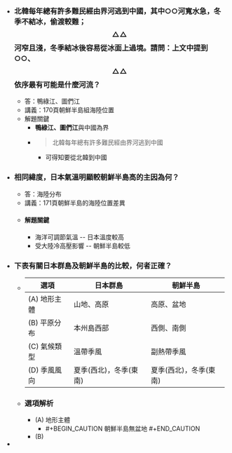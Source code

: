 - ### 北韓每年總有許多難民經由界河逃到中國，其中○○河寬水急，冬季不結冰，偷渡較難；$$\triangle\triangle$$河窄且淺，冬季結冰後容易從冰面上過境。請問：上文中提到○○、$$\triangle\triangle$$依序最有可能是什麼河流？
	- 答：鴨綠江、圖們江
	- 講義：170頁朝鮮半島組海陸位置
	- 解題關鍵
		- **鴨綠江、圖們江**與中國為界
		- > 北韓每年總有許多難民經由界河逃到中國
			- 可得知要從北韓到中國
- ### 相同緯度，日本氣溫明顯較朝鮮半島高的主因為何？
	- 答：海陸分布
	- 講義：171頁朝鮮半島的海陸位置差異
	- #### 解題關鍵
		- 海洋可調節氣溫 -- 日本溫度較高
		- 受大陸冷高壓影響 -- 朝鮮半島較低
- ### 下表有關日本群島及朝鮮半島的比較，何者正確？
	- |選項|日本群島|朝鮮半島|
	  |--|--|--|
	  |(A) 地形主體|山地、高原|高原、盆地|
	  |(B) 平原分布|本州島西部|西側、南側|
	  |(C) 氣候類型|溫帶季風|副熱帶季風|
	  |(D) 季風風向|夏季(西北)，冬季(東南)|夏季(西北)，冬季(東南)|
	- ### 選項解析
		- (A) 地形主體
			- #+BEGIN_CAUTION
			  朝鮮半島無盆地
			  #+END_CAUTION
		- (B)
-